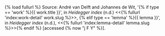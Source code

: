 {% load fullurl %}
Source:
André van Delft and Johannes de Wit, '{% if type == 'work' %}{{ work.title }}', in _Heidegger index_ (n.d.) \<<{% fullurl 'index:work-detail' work.slug %}>\>,
{% elif type == 'lemma' %}{{ lemma }}', in _Heidegger index_ (n.d.), \<<{% fullurl 'index:lemma-detail' lemma.slug %}>\>{% endif %} [accessed {% now "j F Y" %}].